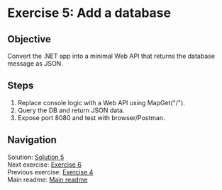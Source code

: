 # Exercise 5: Add a database

## Objective

Convert the .NET app into a minimal Web API that returns the database message as JSON.

## Steps

1. Replace console logic with a Web API using MapGet("/").
2. Query the DB and return JSON data.
3. Expose port 8080 and test with browser/Postman.

## Navigation

Solution: [Solution 5](./solutions/5.multiple-services/README.md)  
Next exercise: [Exercise 6](./exercise-6.md)  
Previous exercise: [Exercise 4](./exercise-4.md)  
Main readme: [Main readme](./README.md)
